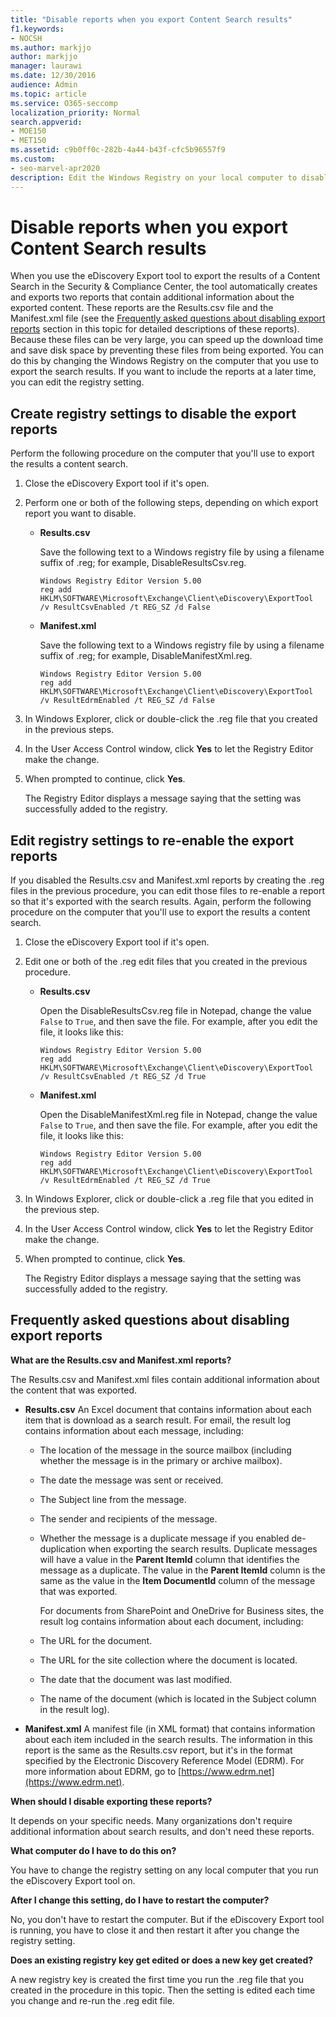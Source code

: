 ```yaml
---
title: "Disable reports when you export Content Search results"
f1.keywords:
- NOCSH
ms.author: markjjo
author: markjjo
manager: laurawi
ms.date: 12/30/2016
audience: Admin
ms.topic: article
ms.service: O365-seccomp
localization_priority: Normal
search.appverid: 
- MOE150
- MET150
ms.assetid: c9b0ff0c-282b-4a44-b43f-cfc5b96557f9
ms.custom:
- seo-marvel-apr2020
description: Edit the Windows Registry on your local computer to disable reports when you export the results of a Content Search from the Security & Compliance Center.
---
```


# Disable reports when you export Content Search results

When you use the eDiscovery Export tool to export the results of a Content Search in the Security & Compliance Center, the tool automatically creates and exports two reports that contain additional information about the exported content. These reports are the Results.csv file and the Manifest.xml file (see the [Frequently asked questions about disabling export reports](#frequently-asked-questions-about-disabling-export-reports) section in this topic for detailed descriptions of these reports). Because these files can be very large, you can speed up the download time and save disk space by preventing these files from being exported. You can do this by changing the Windows Registry on the computer that you use to export the search results. If you want to include the reports at a later time, you can edit the registry setting. 
  
## Create registry settings to disable the export reports

Perform the following procedure on the computer that you'll use to export the results a content search.
  
1. Close the eDiscovery Export tool if it's open.
    
2. Perform one or both of the following steps, depending on which export report you want to disable.
    
    - **Results.csv**
    
      Save the following text to a Windows registry file by using a filename suffix of .reg; for example, DisableResultsCsv.reg.
    
      ```text
      Windows Registry Editor Version 5.00
      reg add HKLM\SOFTWARE\Microsoft\Exchange\Client\eDiscovery\ExportTool /v ResultCsvEnabled /t REG_SZ /d False 
      ```

    - **Manifest.xml**
    
      Save the following text to a Windows registry file by using a filename suffix of .reg; for example, DisableManifestXml.reg.
    
      ```text
      Windows Registry Editor Version 5.00
      reg add HKLM\SOFTWARE\Microsoft\Exchange\Client\eDiscovery\ExportTool /v ResultEdrmEnabled /t REG_SZ /d False 
      ```

3. In Windows Explorer, click or double-click the .reg file that you created in the previous steps.
    
4. In the User Access Control window, click **Yes** to let the Registry Editor make the change. 
    
5. When prompted to continue, click **Yes**.
    
    The Registry Editor displays a message saying that the setting was successfully added to the registry.
  
## Edit registry settings to re-enable the export reports

If you disabled the Results.csv and Manifest.xml reports by creating the .reg files in the previous procedure, you can edit those files to re-enable a report so that it's exported with the search results. Again, perform the following procedure on the computer that you'll use to export the results a content search.
  
1. Close the eDiscovery Export tool if it's open.
    
2. Edit one or both of the .reg edit files that you created in the previous procedure.
    
    - **Results.csv**
    
        Open the DisableResultsCsv.reg file in Notepad, change the value  `False` to  `True`, and then save the file. For example, after you edit the file, it looks like this:
    
        ```text
        Windows Registry Editor Version 5.00
      reg add HKLM\SOFTWARE\Microsoft\Exchange\Client\eDiscovery\ExportTool /v ResultCsvEnabled /t REG_SZ /d True
        ```

    - **Manifest.xml**
    
        Open the DisableManifestXml.reg file in Notepad, change the value  `False` to  `True`, and then save the file. For example, after you edit the file, it looks like this:
    
      ```text
      Windows Registry Editor Version 5.00
      reg add HKLM\SOFTWARE\Microsoft\Exchange\Client\eDiscovery\ExportTool /v ResultEdrmEnabled /t REG_SZ /d True
      ```

3. In Windows Explorer, click or double-click a .reg file that you edited in the previous step.
    
4. In the User Access Control window, click **Yes** to let the Registry Editor make the change. 
    
5. When prompted to continue, click **Yes**.
    
    The Registry Editor displays a message saying that the setting was successfully added to the registry.
  
## Frequently asked questions about disabling export reports

 **What are the Results.csv and Manifest.xml reports?**
  
The Results.csv and Manifest.xml files contain additional information about the content that was exported.
  
- **Results.csv** An Excel document that contains information about each item that is download as a search result. For email, the result log contains information about each message, including: 
    
  - The location of the message in the source mailbox (including whether the message is in the primary or archive mailbox).
    
  - The date the message was sent or received.
    
  - The Subject line from the message.
    
  - The sender and recipients of the message.
    
  - Whether the message is a duplicate message if you enabled de-duplication when exporting the search results. Duplicate messages will have a value in the **Parent ItemId** column that identifies the message as a duplicate. The value in the **Parent ItemId** column is the same as the value in the **Item DocumentId** column of the message that was exported. 
    
    For documents from SharePoint and OneDrive for Business sites, the result log contains information about each document, including:
    
  - The URL for the document.
    
  - The URL for the site collection where the document is located.
    
  - The date that the document was last modified.
    
  - The name of the document (which is located in the Subject column in the result log).
    
- **Manifest.xml** A manifest file (in XML format) that contains information about each item included in the search results. The information in this report is the same as the Results.csv report, but it's in the format specified by the Electronic Discovery Reference Model (EDRM). For more information about EDRM, go to [https://www.edrm.net](https://www.edrm.net).
    
 **When should I disable exporting these reports?**
  
It depends on your specific needs. Many organizations don't require additional information about search results, and don't need these reports.
  
 **What computer do I have to do this on?**
  
 You have to change the registry setting on any local computer that you run the eDiscovery Export tool on. 
  
 **After I change this setting, do I have to restart the computer?**
  
No, you don't have to restart the computer. But if the eDiscovery Export tool is running, you have to close it and then restart it after you change the registry setting.
  
 **Does an existing registry key get edited or does a new key get created?**
  
A new registry key is created the first time you run the .reg file that you created in the procedure in this topic. Then the setting is edited each time you change and re-run the .reg edit file.
